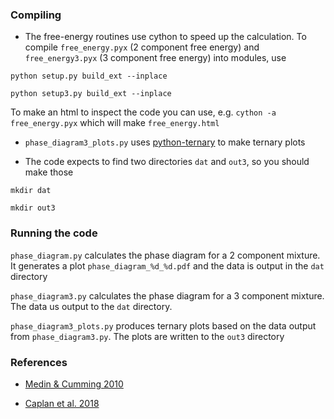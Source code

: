 ### Compiling

* The free-energy routines use cython to speed up the calculation. To compile  `free_energy.pyx` (2 component free energy) and `free_energy3.pyx` (3 component free energy) into modules, use

`python setup.py build_ext --inplace`

`python setup3.py build_ext --inplace`

To make an html to inspect the code you can use, e.g.
`cython -a free_energy.pyx`
which will make   `free_energy.html`

* `phase_diagram3_plots.py` uses [python-ternary](https://github.com/marcharper/python-ternary) to make ternary plots

* The code expects to find two directories `dat` and `out3`, so you should make those

`mkdir dat`

`mkdir out3`

### Running the code

`phase_diagram.py` calculates the phase diagram for a 2 component mixture. It generates a plot `phase_diagram_%d_%d.pdf` and the data is output in the `dat` directory

`phase_diagram3.py` calculates the phase diagram for a 3 component mixture. The data us output to the `dat` directory. 

`phase_diagram3_plots.py` produces ternary plots based on the data output from `phase_diagram3.py`. The plots are written to the `out3` directory

### References

* [Medin & Cumming 2010](https://ui.adsabs.harvard.edu/abs/2010PhRvE..81c6107M/abstract)

* [Caplan et al. 2018](https://ui.adsabs.harvard.edu/abs/2018ApJ...860..148C/abstract)
